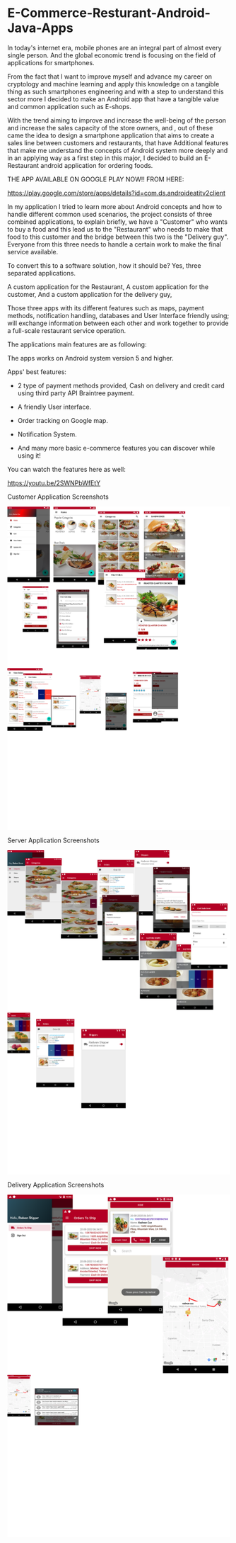 # E-Commerce-Resturant-Android-Java-Apps


In today's internet era, mobile phones are an integral part of almost every single person.
And the global economic trend is focusing on the field of applications for smartphones.

From the fact that I want to improve myself and advance my career on cryptology and
machine learning and apply this knowledge on a tangible thing as such smartphones
engineering and with a step to understand this sector more I decided to make an
Android app that have a tangible value and common application such as E-shops.

With the trend aiming to improve and increase the well-being of the person and
increase the sales capacity of the store owners, and , out of these came the idea to
design a smartphone application that aims to create a sales line between customers and
restaurants, that have Additional features that make me understand the concepts of
Android system more deeply and in an applying way as a first step in this major, I
decided to build an E-Restaurant android application for ordering foods.

THE APP AVAILABLE ON GOOGLE PLAY NOW!! FROM HERE:

https://play.google.com/store/apps/details?id=com.ds.androideatitv2client

In my application I tried to learn more about Android concepts and how to handle
different common used scenarios, the project consists of three combined applications,
to explain briefly, we have a "Customer" who wants to buy a food and this lead us to
the "Restaurant" who needs to make that food to this customer and the bridge between
this two is the "Delivery guy". Everyone from this three needs to handle a certain work
to make the final service available.

To convert this to a software solution, how it should be? Yes, three separated
applications.

A custom application for the Restaurant,
A custom application for the customer,
And a custom application for the delivery guy,

Those three apps with its different features such as maps, payment methods,
notification handling, databases and User Interface friendly using; will exchange
information between each other and work together to provide a full-scale restaurant
service operation.


The applications main features are as following:

The apps works on Android system version 5 and higher.

Apps' best features:

* 2 type of payment methods provided, Cash on delivery and credit card using third party API Braintree payment.

* A friendly User interface.

* Order tracking on Google map.

* Notification System.

* And many more basic e-commerce features you can discover while using it!



You can watch the features here as well:

https://youtu.be/2SWNPbWfEtY

Customer Application Screenshots


<img src="Images/CustomerApp.png" align="center">
<img src="Images/CustomerApp2.png" align="center">

Server Application Screenshots


<img src="Images/ServerApp.png" align="center">
<img src="Images/ServerApp2.png" align="center">

Delivery Application Screenshots


<img src="Images/DeliveryApp.png" align="center">
<img src="Images/DeliveryApp2.png" align="center">
